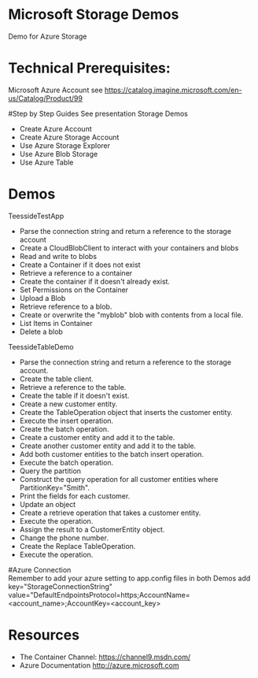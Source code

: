 # Microsoft Storage Demos

Demo for Azure Storage


# Technical Prerequisites:

Microsoft Azure Account 
see https://catalog.imagine.microsoft.com/en-us/Catalog/Product/99 

#Step by Step Guides
See presentation Storage Demos
- Create Azure Account
- Create Azure Storage Account
- Use Azure Storage Explorer 
- Use Azure Blob Storage
- Use Azure Table

# Demos 

TeessideTestApp

- Parse the connection string and return a reference to the storage account     
- Create a CloudBlobClient to interact with your containers and blobs
- Read and write to blobs
- Create a Container if it does not exist
- Retrieve a reference to a container
- Create the container if it doesn't already exist.
- Set Permissions on the Container
- Upload a Blob
- Retrieve reference to a blob.
- Create or overwrite the "myblob" blob with contents from a local file.
- List Items in Container
- Delete a blob

TeessideTableDemo

- Parse the connection string and return a reference to the storage account.
- Create the table client.
- Retrieve a reference to the table.
- Create the table if it doesn't exist.
- Create a new customer entity.
- Create the TableOperation object that inserts the customer entity.
- Execute the insert operation.
- Create the batch operation.
- Create a customer entity and add it to the table.
- Create another customer entity and add it to the table.
- Add both customer entities to the batch insert operation.
- Execute the batch operation.
- Query the partition
- Construct the query operation for all customer entities where PartitionKey="Smith".
- Print the fields for each customer.
- Update an object
- Create a retrieve operation that takes a customer entity.
- Execute the operation.
- Assign the result to a CustomerEntity object.
- Change the phone number.
- Create the Replace TableOperation.
- Execute the operation.

#Azure Connection  
Remember to add your azure setting to app.config files in both Demos
add key="StorageConnectionString" value="DefaultEndpointsProtocol=https;AccountName=<account_name>;AccountKey=<account_key>
  
# Resources
-   The Container Channel: https://channel9.msdn.com/
-   Azure Documentation http://azure.microsoft.com 

